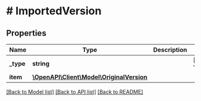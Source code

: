 # # ImportedVersion

## Properties

Name | Type | Description | Notes
------------ | ------------- | ------------- | -------------
**_type** | **string** |  | [optional] [default to 'IMPORTED_VERSION']
**item** | [**\OpenAPI\Client\Model\OriginalVersion**](OriginalVersion.md) |  |

[[Back to Model list]](../../README.md#models) [[Back to API list]](../../README.md#endpoints) [[Back to README]](../../README.md)
